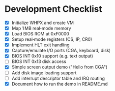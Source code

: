 # Development Checklist

- [x] Initialize WHPX and create VM
- [x] Map 1 MB real‑mode memory
- [x] Load BIOS ROM at 0xF0000
- [x] Setup real‑mode registers (CS, IP, CR0)
- [x] Implement HLT exit handling
- [x] Capture/emulate I/O ports (CGA, keyboard, disk)
- [x] BIOS INT 0x10 support (e.g. text output)
- [ ] BIOS INT 0x13 disk access
- [x] Simple screen output demo ("Hello from CGA")
- [ ] Add disk image loading support
- [ ] Add interrupt descriptor table and IRQ routing
- [x] Document how to run the demo in README.md
